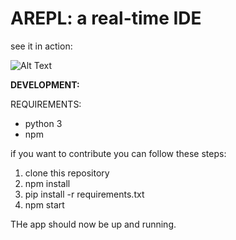 # AREPL: a real-time IDE

see it in action:

![Alt Text](https://puu.sh/x1a1U/1fdfd3899c.gif)

**DEVELOPMENT:**

REQUIREMENTS:
* python 3
* npm

if you want to contribute you can follow these steps:
1. clone this repository
2. npm install
3. pip install -r requirements.txt
4. npm start

THe app should now be up and running.
